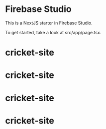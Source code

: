 # Firebase Studio

This is a NextJS starter in Firebase Studio.

To get started, take a look at src/app/page.tsx.
# cricket-site
# cricket-site
# cricket-site
# cricket-site
